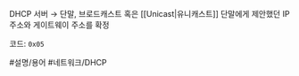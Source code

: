 DHCP 서버 → 단말, 브로드캐스트 혹은 [[Unicast|유니캐스트]]
단말에게 제안했던 IP 주소와 게이트웨이 주소를 확정

코드: `0x05`

#설명/용어 #네트워크/DHCP 